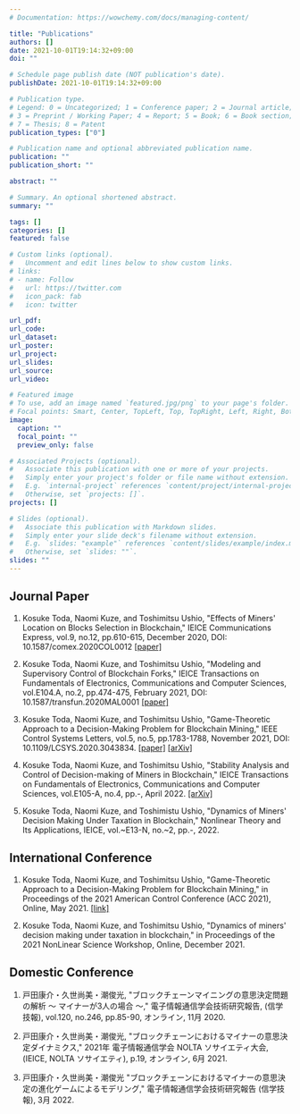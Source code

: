 ```yaml
---
# Documentation: https://wowchemy.com/docs/managing-content/

title: "Publications"
authors: []
date: 2021-10-01T19:14:32+09:00
doi: ""

# Schedule page publish date (NOT publication's date).
publishDate: 2021-10-01T19:14:32+09:00

# Publication type.
# Legend: 0 = Uncategorized; 1 = Conference paper; 2 = Journal article;
# 3 = Preprint / Working Paper; 4 = Report; 5 = Book; 6 = Book section;
# 7 = Thesis; 8 = Patent
publication_types: ["0"]

# Publication name and optional abbreviated publication name.
publication: ""
publication_short: ""

abstract: ""

# Summary. An optional shortened abstract.
summary: ""

tags: []
categories: []
featured: false

# Custom links (optional).
#   Uncomment and edit lines below to show custom links.
# links:
# - name: Follow
#   url: https://twitter.com
#   icon_pack: fab
#   icon: twitter

url_pdf:
url_code:
url_dataset:
url_poster:
url_project:
url_slides:
url_source:
url_video:

# Featured image
# To use, add an image named `featured.jpg/png` to your page's folder. 
# Focal points: Smart, Center, TopLeft, Top, TopRight, Left, Right, BottomLeft, Bottom, BottomRight.
image:
  caption: ""
  focal_point: ""
  preview_only: false

# Associated Projects (optional).
#   Associate this publication with one or more of your projects.
#   Simply enter your project's folder or file name without extension.
#   E.g. `internal-project` references `content/project/internal-project/index.md`.
#   Otherwise, set `projects: []`.
projects: []

# Slides (optional).
#   Associate this publication with Markdown slides.
#   Simply enter your slide deck's filename without extension.
#   E.g. `slides: "example"` references `content/slides/example/index.md`.
#   Otherwise, set `slides: ""`.
slides: ""
---
```


## Journal Paper
1. Kosuke Toda, Naomi Kuze, and Toshimitsu Ushio, "Effects of Miners' Location on Blocks Selection in Blockchain," IEICE Communications Express, vol.9, no.12, pp.610-615, December 2020, DOI: 10.1587/comex.2020COL0012 [[paper]](https://www.jstage.jst.go.jp/article/comex/9/12/9_2020COL0012/_article/-char/en)

1. Kosuke Toda, Naomi Kuze, and Toshimitsu Ushio, "Modeling and Supervisory Control of Blockchain Forks," IEICE Transactions on Fundamentals of Electronics, Communications and Computer Sciences, vol.E104.A, no.2, pp.474-475, February 2021, DOI: 10.1587/transfun.2020MAL0001 [[paper]](https://www.jstage.jst.go.jp/article/transfun/E104.A/2/E104.A_2020MAL0001/_article)

1. Kosuke Toda, Naomi Kuze, and Toshimitsu Ushio, "Game-Theoretic Approach to a Decision-Making Problem for Blockchain Mining," IEEE Control Systems Letters, vol.5, no.5, pp.1783-1788, November 2021, DOI: 10.1109/LCSYS.2020.3043834. [[paper]](https://ieeexplore.ieee.org/document/9290112) [[arXiv]](https://arxiv.org/abs/2010.05370)

1. Kosuke Toda, Naomi Kuze, and Toshimitsu Ushio, "Stability Analysis and Control of Decision-making of Miners in Blockchain," IEICE Transactions on Fundamentals of Electronics, Communications and Computer Sciences, vol.E105-A, no.4, pp.-, April 2022. [[arXiv]](https://arxiv.org/abs/2104.08460)

1. Kosuke Toda, Naomi Kuze, and Toshimistu Ushio, "Dynamics of Miners' Decision Making Under Taxation in Blockchain," Nonlinear Theory and Its Applications, IEICE, vol.~E13-N, no.~2, pp.-, 2022.

## International Conference
1. Kosuke Toda, Naomi Kuze, and Toshimitsu Ushio, "Game-Theoretic Approach to a Decision-Making Problem for Blockchain Mining," in Proceedings of the 2021 American Control Conference (ACC 2021), Online, May 2021. [[link]](https://ieeexplore.ieee.org/document/9482696)

1. Kosuke Toda, Naomi Kuze, and Toshimitsu Ushio, "Dynamics of miners' decision making under taxation in blockchain," in Proceedings of the 2021 NonLinear Science Workshop, Online, December 2021.

## Domestic Conference
1. 戸田康介・久世尚美・潮俊光, "ブロックチェーンマイニングの意思決定問題の解析 ～ マイナーが3人の場合 ～," 電子情報通信学会技術研究報告, (信学技報), vol.120, no.246, pp.85-90, オンライン, 11月 2020.

1. 戸田康介・久世尚美・潮俊光, "ブロックチェーンにおけるマイナーの意思決定ダイナミクス," 2021年 電子情報通信学会 NOLTA ソサイエティ大会, (IEICE, NOLTA ソサイエティ), p.19, オンライン, 6月 2021.

1. 戸田康介・久世尚美・潮俊光 "ブロックチェーンにおけるマイナーの意思決定の進化ゲームによるモデリング," 電子情報通信学会技術研究報告 (信学技報), 3月 2022.